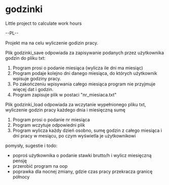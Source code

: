 # godzinki
Little project to calculate work hours

--PL--

Projekt ma na celu wyliczenie godizin pracy.

Plik godzinki_save odpowiada za zapisywanie podanych przez użytkownika godzin do pliku txt:
  1. Program prosi o podanie miesiąca (wylicza ile dni ma miesiąc)
  2. Program podaje kolejno dni danego miesiąca, do których użytkownik wpisuje godziny pracy.
  3. Po zakończeniu wpisywania całego miesiąca program nie przyjmuje więcej dat i godzin.
  4. Program zapisuje plik w postaci "nr_miesiaca.txt"

Plik godzinki_load odpowiada za wczytanie wypełnionego pliku txt, wyliczenie godzin pracy każdego dnia i miesięczną sumę
  1. Program prosi o podanie nr miesiąca
  2. Program wczytuje odpowiedni plik
  3. Program wylicza każdy dzień osobno, sumę godzin z całego miesiąca i dni pracy w mesiącu, po czym wyświetla je użytkownikowi
  
 
pomysły, sugestie i todo:
  - poproś użytkownika o podanie stawki brutto/h i wylicz miesięczną pensję
  - przerobić program na oop
  - poprawka dla nocnej zmiany, gdzie czas pracy przekracza granicę północy

